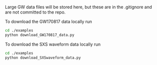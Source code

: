 Large GW data files will be stored here, but these are in the .gitignore and are not committed to the repo.

To download the GW170817 data locally run 

```bash
cd ./examples
python download_GW170817_data.py
```

To download the SXS waveform data locally run

```bash
cd ./examples
python download_SXSwaveform_data.py
```

